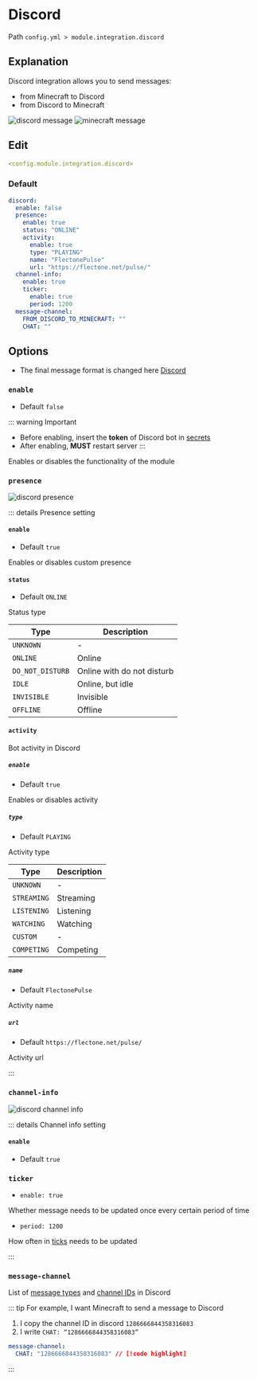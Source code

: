 # Discord
Path `config.yml > module.integration.discord`

## Explanation
Discord integration allows you to send messages:
- from Minecraft to Discord
- from Discord to Minecraft

![discord message](/discordmessage.png)
![minecraft message](/discordminecraftmessage.png)


## Edit
```yaml
<config.module.integration.discord>
```

### Default
```yaml
discord:
  enable: false
  presence:
    enable: true
    status: "ONLINE"
    activity:
      enable: true
      type: "PLAYING"
      name: "FlectonePulse"
      url: "https://flectone.net/pulse/"
  channel-info:
    enable: true
    ticker:
      enable: true
      period: 1200
  message-channel:
    FROM_DISCORD_TO_MINECRAFT: ""
    CHAT: ""
```

## Options

- The final message format is changed here [Discord](/en/messages/en_us/module/integration/discord/)

### `enable`
- Default `false`

::: warning Important
- Before enabling, insert the **token** of Discord bot in [secrets](/en/secrets/discord/)
- After enabling, **MUST** restart server
:::

Enables or disables the functionality of the module

### `presence`

![discord presence](/discordpresence.png)

::: details Presence setting
#### `enable`
- Default `true`

Enables or disables custom presence

#### `status`
- Default `ONLINE`

Status type

| Type             | Description                |
|------------------|----------------------------|
| `UNKNOWN`        | -                          |
| `ONLINE`         | Online                     |
| `DO_NOT_DISTURB` | Online with do not disturb |
| `IDLE`           | Online, but idle           |
| `INVISIBLE`      | Invisible                  |
| `OFFLINE`        | Offline                    |

#### `activity`

Bot activity in Discord

##### `enable`
- Default `true`

Enables or disables activity

##### `type`
- Default `PLAYING`

Activity type

| Type        | Description |
|-------------|-------------|
| `UNKNOWN`   | -           |
| `STREAMING` | Streaming   |
| `LISTENING` | Listening   |
| `WATCHING`  | Watching    |
| `CUSTOM`    | -           |
| `COMPETING` | Competing   |

##### `name`
- Default `FlectonePulse`

Activity name

##### `url`
- Default `https://flectone.net/pulse/`

Activity url

:::


### `channel-info`

![discord channel info](/discordchannelinfo.png)

::: details Channel info setting
#### `enable`
- Default `true`

### `ticker`
- `enable: true`

Whether message needs to be updated once every certain period of time

- `period: 1200`

How often in [ticks](https://minecraft.wiki/w/Tick) needs to be updated

:::

### `message-channel`

List of [message types](#message-types) and [channel IDs](https://support.discord.com/hc/en-us/articles/206346498-Where-can-I-find-my-User-Server-Message-ID) in Discord

::: tip For example, I want Minecraft to send a message to Discord
1. I copy the channel ID in discord `1286666844358316083`
2. I write `CHAT: “1286666844358316083”`

```yaml
message-channel:
  CHAT: "1286666844358316083" // [!code highlight]
```
:::

<!--@include: @/en/parts/messagetag.md-->

